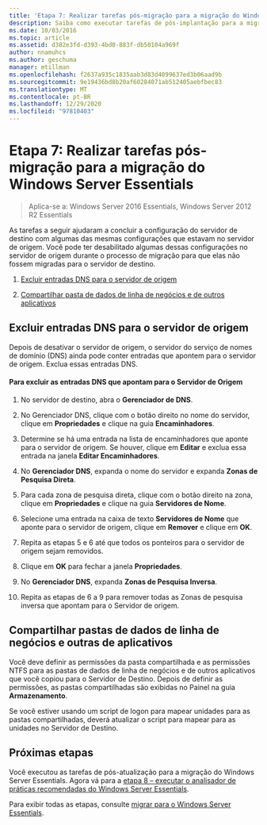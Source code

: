 ```yaml
---
title: 'Etapa 7: Realizar tarefas pós-migração para a migração do Windows Server Essentials'
description: Saiba como executar tarefas de pós-implantação para a migração do Windows Server Essentials.
ms.date: 10/03/2016
ms.topic: article
ms.assetid: d382e3fd-d393-4bd0-883f-db50104a969f
author: nnamuhcs
ms.author: geschuma
manager: mtillman
ms.openlocfilehash: f2637a935c1835aab3d83d4099637ed3b06aad9b
ms.sourcegitcommit: 9e19436bd8b20af60284071ab512405aebfbec83
ms.translationtype: MT
ms.contentlocale: pt-BR
ms.lasthandoff: 12/29/2020
ms.locfileid: "97810403"
---
```

# <a name="step-7-perform-post-migration-tasks-for-the-windows-server-essentials-migration"></a>Etapa 7: Realizar tarefas pós-migração para a migração do Windows Server Essentials

>Aplica-se a: Windows Server 2016 Essentials, Windows Server 2012 R2 Essentials

As tarefas a seguir ajudaram a concluir a configuração do servidor de destino com algumas das mesmas configurações que estavam no servidor de origem. Você pode ter desabilitado algumas dessas configurações no servidor de origem durante o processo de migração para que elas não fossem migradas para o servidor de destino.

1.  [Excluir entradas DNS para o servidor de origem](Step-7--Perform-post-migration-tasks-for-the-Windows-Server-Essentials-migration.md#BKMK_DeleteDNSEntries)

2.  [Compartilhar pasta de dados de linha de negócios e de outros aplicativos](Step-7--Perform-post-migration-tasks-for-the-Windows-Server-Essentials-migration.md#BKMK_ShareLineOfBusinessAndOtherApplications)

##  <a name="delete-dns-entries-for-the-source-server"></a><a name="BKMK_DeleteDNSEntries"></a> Excluir entradas DNS para o servidor de origem
 Depois de desativar o servidor de origem, o servidor do serviço de nomes de domínio (DNS) ainda pode conter entradas que apontem para o servidor de origem. Exclua essas entradas DNS.

#### <a name="to-delete-dns-entries-that-point-to-the-source-server"></a>Para excluir as entradas DNS que apontam para o Servidor de Origem

1.  No servidor de destino, abra o **Gerenciador de DNS**.

2.  No Gerenciador DNS, clique com o botão direito no nome do servidor, clique em **Propriedades** e clique na guia **Encaminhadores**.

3.  Determine se há uma entrada na lista de encaminhadores que aponte para o servidor de origem. Se houver, clique em **Editar** e exclua essa entrada na janela **Editar Encaminhadores**.

4.  No **Gerenciador DNS**, expanda o nome do servidor e expanda **Zonas de Pesquisa Direta**.

5.  Para cada zona de pesquisa direta, clique com o botão direito na zona, clique em **Propriedades** e clique na guia **Servidores de Nome**.

6.  Selecione uma entrada na caixa de texto **Servidores de Nome** que aponte para o servidor de origem, clique em **Remover** e clique em **OK**.

7.  Repita as etapas 5 e 6 até que todos os ponteiros para o servidor de origem sejam removidos.

8.  Clique em **OK** para fechar a janela **Propriedades**.

9. No **Gerenciador DNS**, expanda **Zonas de Pesquisa Inversa**.

10. Repita as etapas de 6 a 9 para remover todas as Zonas de pesquisa inversa que apontam para o Servidor de origem.

##  <a name="share-line-of-business-and-other-application-data-folders"></a><a name="BKMK_ShareLineOfBusinessAndOtherApplications"></a> Compartilhar pastas de dados de linha de negócios e outras de aplicativos
 Você deve definir as permissões da pasta compartilhada e as permissões NTFS para as pastas de dados de linha de negócios e de outros aplicativos que você copiou para o Servidor de Destino. Depois de definir as permissões, as pastas compartilhadas são exibidas no Painel na guia **Armazenamento**.

 Se você estiver usando um script de logon para mapear unidades para as pastas compartilhadas, deverá atualizar o script para mapear para as unidades no Servidor de Destino.

## <a name="next-steps"></a>Próximas etapas
 Você executou as tarefas de pós-atualização para a migração do Windows Server Essentials. Agora vá para a [etapa 8 – executar o analisador de práticas recomendadas do Windows Server Essentials](Step-8--Run-the-Windows-Server-Essentials-Best-Practices-Analyzer.md).


Para exibir todas as etapas, consulte [migrar para o Windows Server Essentials](Migrate-from-Previous-Versions-to-Windows-Server-Essentials-or-Windows-Server-Essentials-Experience.md).

